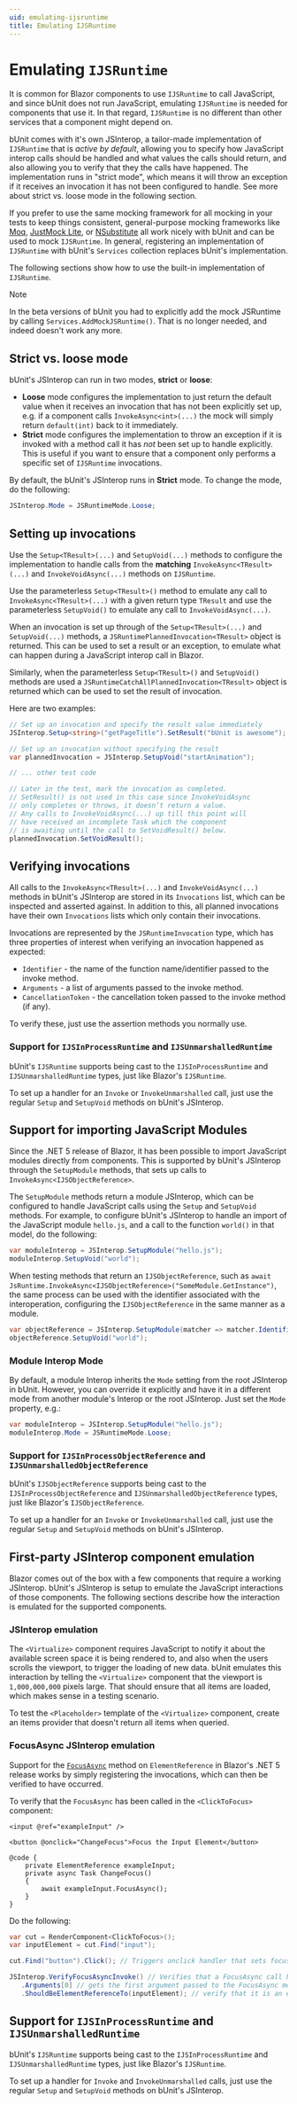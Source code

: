 ```yaml
---
uid: emulating-ijsruntime
title: Emulating IJSRuntime
---
```


# Emulating `IJSRuntime`

It is common for Blazor components to use `IJSRuntime` to call JavaScript, and since bUnit does not run JavaScript, emulating `IJSRuntime` is needed for components that use it. In that regard, `IJSRuntime` is no different than other services that a component might depend on.

bUnit comes with it's own JSInterop, a tailor-made implementation of `IJSRuntime` that is _active by default_, allowing you to specify how JavaScript interop calls should be handled and what values the calls should return, and also allowing you to verify that they the calls have happened. The implementation runs in "strict mode", which means it will throw an exception if it receives an invocation it has not been configured to handle. See more about strict vs. loose mode in the following section.

If you prefer to use the same mocking framework for all mocking in your tests to keep things consistent, general-purpose mocking frameworks like [Moq](https://github.com/Moq), [JustMock Lite](https://github.com/telerik/JustMockLite), or [NSubstitute](https://nsubstitute.github.io/) all work nicely with bUnit and can be used to mock `IJSRuntime`. In general, registering an implementation of `IJSRuntime` with bUnit's `Services` collection replaces bUnit's implementation.

The following sections show how to use the built-in implementation of `IJSRuntime`.

> [!NOTE] 
> In the beta versions of bUnit you had to explicitly add the mock JSRuntime by calling `Services.AddMockJSRuntime()`. That is no longer needed, and indeed doesn't work any more.

## Strict vs. loose mode

bUnit's JSInterop can run in two modes, **strict** or **loose**:

- **Loose** mode configures the implementation to just return the default value when it receives an invocation that has not been explicitly set up, e.g. if a component calls `InvokeAsync<int>(...)` the mock will simply return `default(int)` back to it immediately.
- **Strict** mode configures the implementation to throw an exception if it is invoked with a method call it has _not_ been set up to handle explicitly. This is useful if you want to ensure that a component only performs a specific set of `IJSRuntime` invocations.

By default, the bUnit's JSInterop runs in **Strict** mode. To change the mode, do the following:

```csharp
JSInterop.Mode = JSRuntimeMode.Loose;
```

## Setting up invocations

Use the `Setup<TResult>(...)` and `SetupVoid(...)` methods to configure the implementation to handle calls from the **matching** `InvokeAsync<TResult>(...)` and `InvokeVoidAsync(...)` methods on `IJSRuntime`.

Use the parameterless `Setup<TResult>()` method to emulate any call to `InvokeAsync<TResult>(...)` with a given return type `TResult` and use the parameterless `SetupVoid()` to emulate any call to `InvokeVoidAsync(...)`.

When an invocation is set up through of the `Setup<TResult>(...)` and `SetupVoid(...)` methods, a `JSRuntimePlannedInvocation<TResult>` object is returned. This can be used to set a result or an exception, to emulate what can happen during a JavaScript interop call in Blazor.

Similarly, when the parameterless `Setup<TResult>()` and `SetupVoid()` methods are used a `JSRuntimeCatchAllPlannedInvocation<TResult>` object is returned which can be used to set the result of invocation.

Here are two examples:

```csharp
// Set up an invocation and specify the result value immediately
JSInterop.Setup<string>("getPageTitle").SetResult("bUnit is awesome");

// Set up an invocation without specifying the result
var plannedInvocation = JSInterop.SetupVoid("startAnimation");

// ... other test code

// Later in the test, mark the invocation as completed.
// SetResult() is not used in this case since InvokeVoidAsync
// only completes or throws, it doesn’t return a value.
// Any calls to InvokeVoidAsync(...) up till this point will
// have received an incomplete Task which the component 
// is awaiting until the call to SetVoidResult() below.
plannedInvocation.SetVoidResult();
```

## Verifying invocations

All calls to the `InvokeAsync<TResult>(...)` and `InvokeVoidAsync(...)` methods in bUnit's JSInterop are stored in its `Invocations` list, which can be inspected and asserted against. In addition to this, all planned invocations have their own `Invocations` lists which only contain their invocations.

Invocations are represented by the `JSRuntimeInvocation` type, which has three properties of interest when verifying an invocation happened as expected: 

- `Identifier` - the name of the function name/identifier passed to the invoke method.
- `Arguments` - a list of arguments passed to the invoke method.
- `CancellationToken` - the cancellation token passed to the invoke method (if any). 

To verify these, just use the assertion methods you normally use.

### Support for `IJSInProcessRuntime` and `IJSUnmarshalledRuntime`

bUnit's `IJSRuntime` supports being cast to the `IJSInProcessRuntime` and `IJSUnmarshalledRuntime` types, just like Blazor's `IJSRuntime`. 

To set up a handler for an `Invoke` or `InvokeUnmarshalled` call, just use the regular `Setup` and `SetupVoid` methods on bUnit's JSInterop.

## Support for importing JavaScript Modules

Since the .NET 5 release of Blazor, it has been possible to import JavaScript modules directly from components. This is supported by bUnit's JSInterop through the `SetupModule` methods, that sets up calls to `InvokeAsync<IJSObjectReference>`.

The `SetupModule` methods return a module JSInterop, which can be configured to handle JavaScript calls using the `Setup` and `SetupVoid` methods. For example, to configure bUnit's JSInterop to handle an import of the JavaScript module `hello.js`, and a call to the function `world()` in that model, do the following:

```csharp
var moduleInterop = JSInterop.SetupModule("hello.js");
moduleInterop.SetupVoid("world");
```

When testing methods that return an `IJSObjectReference`, such as `await JsRuntime.InvokeAsync<IJSObjectReference>("SomeModule.GetInstance")`, the same process can be used with the identifier associated with the interoperation, configuring the `IJSObjectReference` in the same manner as a module.

```csharp
var objectReference = JSInterop.SetupModule(matcher => matcher.Identifier == "SomeModule.GetInstance");
objectReference.SetupVoid("world");
```

### Module Interop Mode

By default, a module Interop inherits the `Mode` setting from the root JSInterop in bUnit. However, you can override it explicitly and have it in a different mode from another module's Interop or the root JSInterop. Just set the `Mode` property, e.g.:

```csharp
var moduleInterop = JSInterop.SetupModule("hello.js");
moduleInterop.Mode = JSRuntimeMode.Loose;
```

### Support for `IJSInProcessObjectReference` and `IJSUnmarshalledObjectReference`

bUnit's `IJSObjectReference` supports being cast to the `IJSInProcessObjectReference` and `IJSUnmarshalledObjectReference` types, just like Blazor's `IJSObjectReference`. 

To set up a handler for an `Invoke` or `InvokeUnmarshalled` call, just use the regular `Setup` and `SetupVoid` methods on bUnit's JSInterop.

## First-party JSInterop component emulation

Blazor comes out of the box with a few components that require a working JSInterop. bUnit's JSInterop is setup to emulate the JavaScript interactions of those components. The following sections describe how the interaction is emulated for the supported components.

### <Virtualize> JSInterop emulation

The `<Virtualize>` component requires JavaScript to notify it about the available screen space it is being rendered to, and also when the users scrolls the viewport, to trigger the loading of new data. bUnit emulates this interaction by telling the `<Virtualize>` component that the viewport is `1,000,000,000` pixels large. That should ensure that all items are loaded, which makes sense in a testing scenario.

To test the `<Placeholder>` template of the `<Virtualize>` component, create an items provider that doesn't return all items when queried.

### FocusAsync JSInterop emulation

Support for the [`FocusAsync`](https://docs.microsoft.com/en-us/aspnet/core/blazor/components/event-handling?view=aspnetcore-5.0#focus-an-element) method on `ElementReference` in Blazor's .NET 5 release works by simply registering the invocations, which can then be verified to have occurred.

To verify that the `FocusAsync` has been called in the `<ClickToFocus>` component:

```cshtml
<input @ref="exampleInput" />

<button @onclick="ChangeFocus">Focus the Input Element</button>

@code {
    private ElementReference exampleInput;
    private async Task ChangeFocus()
    {
        await exampleInput.FocusAsync();
    }
}
```

Do the following:

```csharp
var cut = RenderComponent<ClickToFocus>();
var inputElement = cut.Find("input");

cut.Find("button").Click(); // Triggers onclick handler that sets focus of input element

JSInterop.VerifyFocusAsyncInvoke() // Verifies that a FocusAsync call has happened
   .Arguments[0] // gets the first argument passed to the FocusAsync method
   .ShouldBeElementReferenceTo(inputElement); // verify that it is an element reference to the input element.
```

## Support for `IJSInProcessRuntime` and `IJSUnmarshalledRuntime`

bUnit's `IJSRuntime` supports being cast to the `IJSInProcessRuntime` and `IJSUnmarshalledRuntime` types, just like Blazor's `IJSRuntime`. 

To set up a handler for `Invoke` and `InvokeUnmarshalled` calls, just use the regular `Setup` and `SetupVoid` methods on bUnit's JSInterop.
